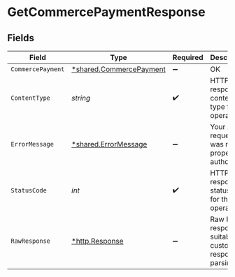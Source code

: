 # GetCommercePaymentResponse


## Fields

| Field                                                             | Type                                                              | Required                                                          | Description                                                       |
| ----------------------------------------------------------------- | ----------------------------------------------------------------- | ----------------------------------------------------------------- | ----------------------------------------------------------------- |
| `CommercePayment`                                                 | [*shared.CommercePayment](../../models/shared/commercepayment.md) | :heavy_minus_sign:                                                | OK                                                                |
| `ContentType`                                                     | *string*                                                          | :heavy_check_mark:                                                | HTTP response content type for this operation                     |
| `ErrorMessage`                                                    | [*shared.ErrorMessage](../../models/shared/errormessage.md)       | :heavy_minus_sign:                                                | Your API request was not properly authorized.                     |
| `StatusCode`                                                      | *int*                                                             | :heavy_check_mark:                                                | HTTP response status code for this operation                      |
| `RawResponse`                                                     | [*http.Response](https://pkg.go.dev/net/http#Response)            | :heavy_minus_sign:                                                | Raw HTTP response; suitable for custom response parsing           |